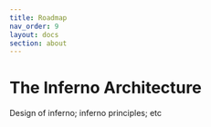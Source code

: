 ```yaml
---
title: Roadmap
nav_order: 9
layout: docs
section: about
---
```

# The Inferno Architecture

Design of inferno; inferno principles; etc